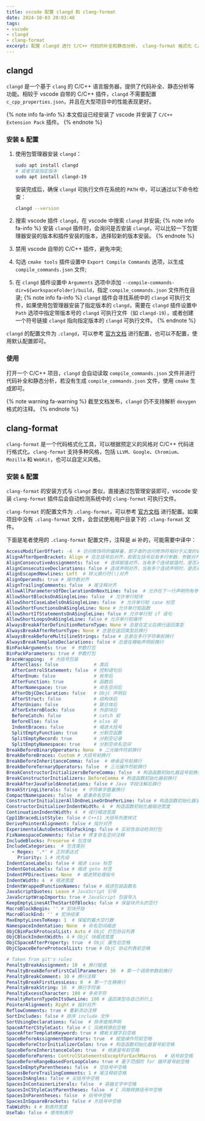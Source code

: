 ```yaml
---
title: vscode 配置 clangd 和 clang-format
date: 2024-10-03 20:03:48
tags: 
- vscode
- clangd
- clang-format
excerpt: 配置 clangd 进行 C/C++ 代码的补全和静态分析， clang-format 格式化 C/C++ 代码
---
```


## clangd

`clangd` 是一个基于 `clang` 的 C/C++ 语言服务器，提供了代码补全、静态分析等功能。相较于 vscode 自带的 C/C++ 插件，`clangd` 不需要配置 `c_cpp_properties.json`，并且在大型项目中的性能表现更好。

{% note info fa-info %}
本文假设已经安装了 vscode 并安装了 `C/C++ Extension Pack` 插件。
{% endnote %}

### 安装 & 配置

1. 使用包管理器安装 `clangd`：

   ```bash
   sudo apt install clangd
   # 或者安装指定版本
   sudo apt install clangd-19
   ```
   安装完成后，确保 `clangd` 可执行文件在系统的 `PATH` 中，可以通过以下命令检查：
   ```bash
   clangd --version
   ```
2. 搜索 vscode 插件 `clangd`，在 vscode 中搜索 `clangd` 并安装;
{% note info fa-info %}
安装 `clangd` 插件时，会询问是否安装 `clangd`，可以比较一下包管理器安装的版本和插件安装的版本，选择较新的版本安装。 
{% endnote %}
3. 禁用 vscode 自带的 C/C++ 插件，避免冲突;
4. 勾选 `cmake tools` 插件设置中 `Export Compile Commands` 选项，以生成 `compile_commands.json` 文件;
5. 在 `clangd` 插件设置中 `Arguments` 选项中添加 `--compile-commands-dir=${workspaceFolder}/build`，指定 `compile_commands.json` 文件所在目录;
{% note info fa-info %}
`clangd` 插件会寻找系统中的 `clangd` 可执行文件，如果使用包管理器安装了指定版本的 `clangd`，需要在 `clangd` 插件设置中 `Path` 选项中指定带版本号的 `clangd` 可执行文件（如 `clangd-19`），或者创建一个符号链接 `clangd` 指向指定版本的 `clangd` 可执行文件。
{% endnote %}

`clangd` 的配置文件为 `.clangd`，可以参考 [官方文档](https://clangd.llvm.org/config.html) 进行配置，也可以不配置，使用默认配置即可。

### 使用

打开一个 C/C++ 项目，`clangd` 会自动读取 `compile_commands.json` 文件并进行代码补全和静态分析，若没有生成 `compile_commands.json` 文件，使用 `cmake` 生成即可。

{% note warning fa-warning %}
截至文档发布，`clangd` 仍不支持解析 `doxygen` 格式的注释。
{% endnote %}

## clang-format

`clang-format` 是一个代码格式化工具，可以根据预定义的风格对 C/C++ 代码进行格式化。`clang-format` 支持多种风格，包括 `LLVM`、`Google`、`Chromium`、`Mozilla` 和 `WebKit`，也可以自定义风格。

### 安装 & 配置

`clang-format` 的安装方式与 `clangd` 类似，直接通过包管理安装即可，vscode 安装 `clang-format` 插件后会自动检测系统中的 `clang-format` 可执行文件。

`clang-format` 的配置文件为 `.clang-format`，可以参考 [官方文档](https://clang.llvm.org/docs/ClangFormatStyleOptions.html) 进行配置。如果项目中没有 `.clang-format` 文件，会尝试使用用户目录下的 `.clang-format` 文件。

下面是笔者使用的 `.clang-format` 配置文件，注释是 ai 补的，可能需要中译中：

```yaml
AccessModifierOffset: -4  # 访问修饰符的偏移量，即子类的访问修饰符相对于父类的偏移量
AlignAfterOpenBracket: Align # 在左括号后对齐，即若左括号后有多行参数，参数对齐在左括号后
AlignConsecutiveAssignments: false  # 连续赋值对齐，当有多个连续赋值时，是否对齐
AlignConsecutiveDeclarations: false # 连续声明对齐，当有多个连续声明时，是否对齐
AlignEscapedNewlines: Left  # 转义换行符(\)对齐
AlignOperands: true # 操作数对齐
AlignTrailingComments: false  # 尾注释对齐
AllowAllParametersOfDeclarationOnNextLine: false  # 允许在下一行声明所有参数
AllowShortBlocksOnASingleLine: false  # 允许单行短块
AllowShortCaseLabelsOnASingleLine: false  # 允许单行短 case 标签
AllowShortFunctionsOnASingleLine: None # 允许单行短函数
AllowShortIfStatementsOnASingleLine: false # 允许单行短 if 语句
AllowShortLoopsOnASingleLine: false # 允许单行短循环
AlwaysBreakAfterDefinitionReturnType: None # 总是在定义后换行返回类型
AlwaysBreakAfterReturnType: None # 总是在返回类型后换行
AlwaysBreakBeforeMultilineStrings: false # 总是在多行字符串前换行
AlwaysBreakTemplateDeclarations: false # 总是在模板声明前换行
BinPackArguments: true  # 参数打包
BinPackParameters: true # 参数打包
BraceWrapping:  # 大括号包装
  AfterClass: false             # 类后
  AfterControlStatement: false  # 控制语句后
  AfterEnum: false              # 枚举后
  AfterFunction: true           # 函数后
  AfterNamespace: true          # 命名空间后
  AfterObjCDeclaration: false   # ObjC 声明后
  AfterStruct: false            # 结构体后
  AfterUnion: false             # 联合体后  
  AfterExternBlock: false       # 外部块后
  BeforeCatch: false            # catch 前
  BeforeElse: false             # else 前
  IndentBraces: false           # 缩进大括号
  SplitEmptyFunction: true      # 分割空函数
  SplitEmptyRecord: true        # 分割空记录
  SplitEmptyNamespace: true     # 分割空命名空间
BreakBeforeBinaryOperators: None  # 二元操作符前换行
BreakBeforeBraces: Custom # 大括号前换行
BreakBeforeInheritanceComma: false  # 继承逗号前换行
BreakBeforeTernaryOperators: false  # 三元操作符前换行
BreakConstructorInitializersBeforeComma: false  # 构造函数初始化器逗号前换行
BreakConstructorInitializers: BeforeComma # 构造函数初始化器前换行
BreakAfterJavaFieldAnnotations: false # Java 字段注解后换行
BreakStringLiterals: false  # 字符串字面量换行
CompactNamespaces: false  # 紧凑命名空间
ConstructorInitializerAllOnOneLineOrOnePerLine: false # 构造函数初始化器全部在一行或每行一个
ConstructorInitializerIndentWidth: 4  # 构造函数初始化器缩进宽度
ContinuationIndentWidth: 4  # 续行缩进宽度
Cpp11BracedListStyle: false # C++11 大括号列表样式
DerivePointerAlignment: false # 指针对齐
ExperimentalAutoDetectBinPacking: false # 实验性自动检测打包
FixNamespaceComments: false # 修复命名空间注释
IncludeBlocks: Preserve # 包含块
IncludeCategories:  # 包含类别
  - Regex: '.*' # 正则表达式
    Priority: 1 # 优先级
IndentCaseLabels: false # 缩进 case 标签
IndentGotoLabels: false # 缩进 goto 标签
IndentPPDirectives: None  # 缩进预处理指令
IndentWidth: 4  # 缩进宽度
IndentWrappedFunctionNames: false # 缩进包装函数名
JavaScriptQuotes: Leave # JavaScript 引号
JavaScriptWrapImports: true # JavaScript 包装导入
KeepEmptyLinesAtTheStartOfBlocks: false # 保留块开头的空行
MacroBlockBegin: '' # 宏块开始
MacroBlockEnd: '' # 宏块结束
MaxEmptyLinesToKeep: 1  # 保留的最大空行数
NamespaceIndentation: None  # 命名空间缩进
ObjCBinPackProtocolList: Auto # ObjC 打包协议列表
ObjCBlockIndentWidth: 4 # ObjC 块缩进宽度
ObjCSpaceAfterProperty: true  # ObjC 属性后空格
ObjCSpaceBeforeProtocolList: true # ObjC 协议列表前空格

# Taken from git's rules
PenaltyBreakAssignment: 10  # 换行赋值
PenaltyBreakBeforeFirstCallParameter: 30  # 第一个调用参数前换行
PenaltyBreakComment: 10 # 换行注释
PenaltyBreakFirstLessLess: 0  # 第一个左移换行
PenaltyBreakString: 10  # 换行字符串
PenaltyExcessCharacter: 100 # 多余字符
PenaltyReturnTypeOnItsOwnLine: 100 # 返回类型在自己的行上
PointerAlignment: Right # 指针对齐
ReflowComments: true # 重新流动注释
SortIncludes: false # 排序 include 文件
SortUsingDeclarations: false  # 排序使用声明
SpaceAfterCStyleCast: false # C 风格转换后空格
SpaceAfterTemplateKeyword: true # 模板关键字后空格
SpaceBeforeAssignmentOperators: true  # 赋值操作符前空格
SpaceBeforeCtorInitializerColon: true # 构造函数初始化器冒号前空格
SpaceBeforeInheritanceColon: true  # 继承冒号前空格
SpaceBeforeParens: ControlStatementsExceptForEachMacros   # 括号前空格
SpaceBeforeRangeBasedForLoopColon: true # 基于范围的 for 循环冒号前空格
SpaceInEmptyParentheses: false  # 空括号中空格
SpacesBeforeTrailingComments: 1 # 尾注释前空格
SpacesInAngles: false # 尖括号中空格
SpacesInContainerLiterals: false  # 容器文字中空格
SpacesInCStyleCastParentheses: false  # C 风格转换括号中空格
SpacesInParentheses: false  # 括号中空格
SpacesInSquareBrackets: false # 方括号中空格
TabWidth: 4 # 制表符宽度
UseTab: false # 使用制表符
```